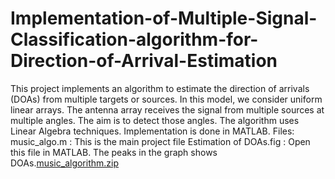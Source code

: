 # Implementation-of-Multiple-Signal-Classification-algorithm-for-Direction-of-Arrival-Estimation

This project implements an algorithm to estimate the direction of arrivals (DOAs) from multiple targets or sources. In this model, we consider uniform linear arrays. The antenna array receives the signal from multiple sources at multiple angles. The aim is to detect those angles.
The algorithm uses Linear Algebra techniques. Implementation is done in MATLAB.
Files:
music_algo.m : This is the main project file
Estimation of DOAs.fig : Open this file in MATLAB. The peaks in the graph shows DOAs.[music_algorithm.zip](https://github.com/Akkage/Implementation-of-Multiple-Signal-Classification-algorithm-for-Direction-of-Arrival-Estimation/files/7108179/music_algorithm.zip)
